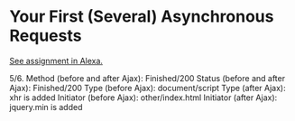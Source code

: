 # Your First (Several) Asynchronous Requests

[See assignment in Alexa.](https://alexa.bitmaker.co/cohorts/67/assignments/2055/latest)


<!-- STEP ONE -->
5/6. Method (before and after Ajax): Finished/200
   Status (before and after Ajax): Finished/200
   Type (before Ajax): document/script
   Type (after Ajax): xhr is added
   Initiator (before Ajax): other/index.html
   Initiator (after Ajax): jquery.min is added
